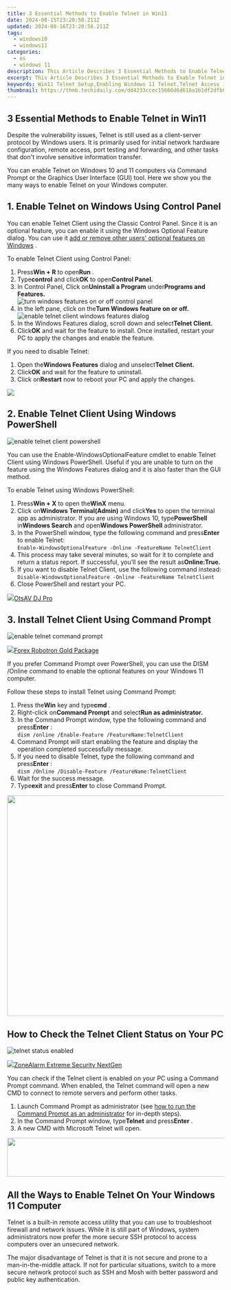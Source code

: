 ```yaml
---
title: 3 Essential Methods to Enable Telnet in Win11
date: 2024-08-15T23:20:58.211Z
updated: 2024-08-16T23:20:58.211Z
tags:
  - windows10
  - windows11
categories:
  - os
  - windows 11
description: This Article Describes 3 Essential Methods to Enable Telnet in Win11
excerpt: This Article Describes 3 Essential Methods to Enable Telnet in Win11
keywords: Win11 Telnet Setup,Enabling Windows 11 Telnet,Telnet Access in Win11,Win11 Connect via Telnet,Methods for Win11 Telnet,Activating Telnet on Win11,Secure Telnet Win11
thumbnail: https://thmb.techidaily.com/dd4233ccec15666d6d616a1b1df2dfb0cda2d2ae21f58fe6b6f759379250d50d.jpg
---
```


## 3 Essential Methods to Enable Telnet in Win11

 Despite the vulnerability issues, Telnet is still used as a client-server protocol by Windows users. It is primarily used for initial network hardware configuration, remote access, port testing and forwarding, and other tasks that don't involve sensitive information transfer.

 You can enable Telnet on Windows 10 and 11 computers via Command Prompt or the Graphics User Interface (GUI) tool. Here we show you the many ways to enable Telnet on your Windows computer.

## 1\. Enable Telnet on Windows Using Control Panel

 You can enable Telnet Client using the Classic Control Panel. Since it is an optional feature, you can enable it using the Windows Optional Feature dialog. You can use it [add or remove other users' optional features on Windows](https://www.makeuseof.com/how-to-add-remove-optional-features-windows-11/) .

To enable Telnet Client using Control Panel:

1. Press**Win + R** to open**Run** .
2. Type**control** and click**OK** to open**Control Panel.**
3. In Control Panel, Click on**Uninstall a Program** under**Programs and Features.**  
![turn windows features on or off control panel](https://static1.makeuseofimages.com/wordpress/wp-content/uploads/2023/02/turn-windows-features-on-or-off-control-panel.jpg)
4. In the left pane, click on the**Turn Windows feature on or off.**  
![enable telnet client windows features dialog](https://static1.makeuseofimages.com/wordpress/wp-content/uploads/2023/02/enable-telnet-client-windows-features-dialog.jpg)
5. In the Windows Features dialog, scroll down and select**Telnet Client.**
6. Click**OK** and wait for the feature to install. Once installed, restart your PC to apply the changes and enable the feature.

If you need to disable Telnet:

1. Open the**Windows Features** dialog and unselect**Telnet Client.**
2. Click**OK** and wait for the feature to uninstall.
3. Click on**Restart** now to reboot your PC and apply the changes.

<!-- affiliate ads begin -->
<a href="https://store.movavi.com/affiliate.php?ACCOUNT=MOVAVI&AFFILIATE=108875&PATH=https%3A%2F%2Fwww.movavi.com%3FAFFILIATE%3D108875%26RESOURCE%3DMovavi%2BVideo%2BConverter%2BBox"><img src="https://mcusercontent.com/0885a03ded3d480dca9287f12/images/8020c1dc-518e-3bdf-6e7b-e6d1bdf1597b.jpg" border="0"></a>
<!-- affiliate ads end -->
## 2\. Enable Telnet Client Using Windows PowerShell

![enable telnet client powershell](https://static1.makeuseofimages.com/wordpress/wp-content/uploads/2023/02/enable-telnet-client-powershell.jpg)

 You can use the Enable-WindowsOptionalFeature cmdlet to enable Telnet Client using Windows PowerShell. Useful if you are unable to turn on the feature using the Windows Features dialog and it is also faster than the GUI method.

To enable Telnet using Windows PowerShell:

1. Press**Win + X** to open the**WinX** menu.
2. Click on**Windows Terminal(Admin)** and click**Yes** to open the terminal app as administrator. If you are using Windows 10, type**PowerShell** in**Windows Search** and open**Windows PowerShell** administrator.
3. In the PowerShell window, type the following command and press**Enter** to enable Telnet:  
`Enable-WindowsOptionalFeature -Online -FeatureName TelnetClient`
4. This process may take several minutes, so wait for it to complete and return a status report. If successful, you’ll see the result as**Online:True.**
5. If you want to disable Telnet Client, use the following command instead:  
`Disable-WindowsOptionalFeature -Online -FeatureName TelnetClient`
6. Close PowerShell and restart your PC.

<!-- affiliate ads begin -->
<a href="https://otszone.ots7.com/order/checkout.php?PRODS=4713321&QTY=1&AFFILIATE=108875&CART=1"><img src="https://green.ots7.com/screenshots/OtsAV/OtsAVDJ1.90-300x188.jpg" border="0">OtsAV DJ Pro</a>
<!-- affiliate ads end -->
## 3\. Install Telnet Client Using Command Prompt

![enable telnet command prompt](https://static1.makeuseofimages.com/wordpress/wp-content/uploads/2023/02/enable-telnet-command-prompt.jpg)
<!-- affiliate ads begin -->
<a href="https://secure.2checkout.com/order/checkout.php?PRODS=4727541&QTY=1&AFFILIATE=108875&CART=1"><img src="https://secure.avangate.com/images/merchant/5f4f7141b65a730b4efb0e0d51f63e94/products/copy_copy_forexrobotronbox.gif" border="0">Forex Robotron Gold Package</a>
<!-- affiliate ads end -->

 If you prefer Command Prompt over PowerShell, you can use the DISM /Online command to enable the optional features on your Windows 11 computer.

Follow these steps to install Telnet using Command Prompt:

1. Press the**Win** key and type**cmd** .
2. Right-click on**Command Prompt** and select**Run as administrator.**
3. In the Command Prompt window, type the following command and press**Enter** :  
`dism /online /Enable-Feature /FeatureName:TelnetClient`
4. Command Prompt will start enabling the feature and display the operation completed successfully message.
5. If you need to disable Telnet, type the following command and press**Enter** :  
`dism /Online /Disable-Feature /FeatureName:TelnetClient`
6. Wait for the success message.
7. Type**exit** and press**Enter** to close Command Prompt.

<!-- affiliate ads begin -->
<a href="https://ephamedtechinc.pxf.io/c/5597632/2095369/26400" target="_top" id="2095369"><img src="//a.impactradius-go.com/display-ad/26400-2095369" border="0" alt="" width="1024" height="512"/></a><img height="0" width="0" src="https://imp.pxf.io/i/5597632/2095369/26400" style="position:absolute;visibility:hidden;" border="0" />
<!-- affiliate ads end -->
## How to Check the Telnet Client Status on Your PC

![telnet status enabled](https://static1.makeuseofimages.com/wordpress/wp-content/uploads/2023/02/telnet-status-enabled.jpg)
<!-- affiliate ads begin -->
<a href="https://estore.zonealarm.com/order/checkout.php?PRODS=36245101&QTY=1&AFFILIATE=108875&CART=1"><img src="https://sc1.checkpoint.com/sc1/za/images/boxes/zang_box_trust.png" border="0">ZoneAlarm Extreme Security NextGen</a>
<!-- affiliate ads end -->

 You can check if the Telnet client is enabled on your PC using a Command Prompt command. When enabled, the Telnet command will open a new CMD to connect to remote servers and perform other tasks.

1. Launch Command Prompt as administrator (see [how to run the Command Prompt as an administrator](https://www.makeuseof.com/windows-run-command-prompt-admin/) for in-depth steps).
2. In the Command Prompt window, type**Telnet** and press**Enter** .
3. A new CMD with Microsoft Telnet will open.

<!-- affiliate ads begin -->
<a href="https://arkmc.pxf.io/c/5597632/427477/5172" target="_top" id="427477"><img src="//a.impactradius-go.com/display-ad/5172-427477" border="0" alt="" width="728" height="90"/></a><img height="0" width="0" src="https://arkmc.pxf.io/i/5597632/427477/5172" style="position:absolute;visibility:hidden;" border="0" />
<!-- affiliate ads end -->
## All the Ways to Enable Telnet On Your Windows 11 Computer

 Telnet is a built-in remote access utility that you can use to troubleshoot firewall and network issues. While it is still part of Windows, system administrators now prefer the more secure SSH protocol to access computers over an unsecured network.

 The major disadvantage of Telnet is that it is not secure and prone to a man-in-the-middle attack. If not for particular situations, switch to a more secure network protocol such as SSH and Mosh with better password and public key authentication.


<ins class="adsbygoogle"
     style="display:block"
     data-ad-format="autorelaxed"
     data-ad-client="ca-pub-7571918770474297"
     data-ad-slot="1223367746"></ins>



<ins class="adsbygoogle"
     style="display:block"
     data-ad-client="ca-pub-7571918770474297"
     data-ad-slot="8358498916"
     data-ad-format="auto"
     data-full-width-responsive="true"></ins>






